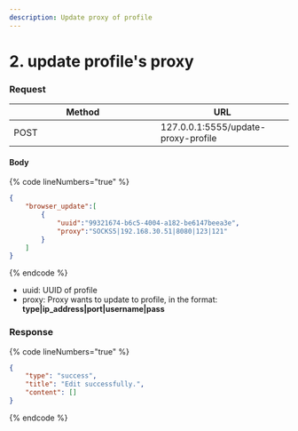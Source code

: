 ```yaml
---
description: Update proxy of profile
---
```


# 2. update profile's proxy

### **Request**

<table><thead><tr><th width="249">Method</th><th>URL</th></tr></thead><tbody><tr><td>POST</td><td>127.0.0.1:5555/update-proxy-profile</td></tr></tbody></table>

#### **Body**

{% code lineNumbers="true" %}
```json
{
    "browser_update":[
        {
            "uuid":"99321674-b6c5-4004-a182-be6147beea3e",
            "proxy":"SOCKS5|192.168.30.51|8080|123|121"
        }
    ]
}
```
{% endcode %}

* uuid: UUID of profile
* proxy: Proxy wants to update to profile, in the format: **type|ip\_address|port|username|pass**

### **Response**

{% code lineNumbers="true" %}
```json
{
    "type": "success",
    "title": "Edit successfully.",
    "content": []
}
```
{% endcode %}
